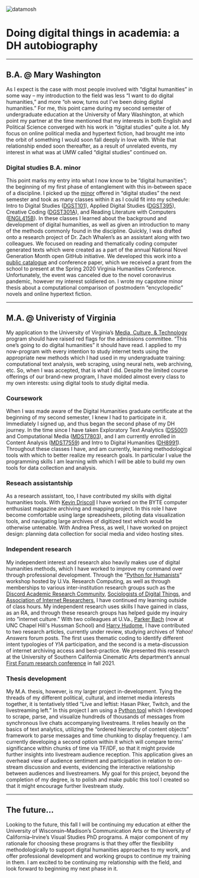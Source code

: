 ![datamosh](catgif.gif)

# Doing digital things in academia: a DH autobiography
***
## B.A. @ Mary Washington
As I expect is the case with most people involved with “digital humanities” in some way – my introduction to the field was less “I want to do digital humanities,” and more “oh wow, turns out I’ve been doing digital humanities.” For me, this point came during my second semester of undergraduate education at the University of Mary Washington, at which point my partner at the time mentioned that my interests in both English and Political Science converged with his work in “digital studies” quite a lot. My focus on online political media and hypertext fiction, had brought me into the orbit of something I would soon fall deeply in love with. While that relationship ended soon thereafter, as a result of unrelated events, my interest in what was at UMW called “digital studies” continued on. 

### Digital studies B.A. minor
This point marks my entry into what I now know to be “digital humanities”; the beginning of my first phase of entanglement with this in-between space of a discipline. I picked up the [minor](https://cas.umw.edu/dgst/about/) offered in “digital studies” the next semester and took as many classes within it as I could fit into my schedule: Intro to Digital Studies ([DGST101](https://cas.umw.edu/dgst/curriculum/dgst-101/)), Applied Digital Studies ([DGST395](https://cas.umw.edu/dgst/curriculum/dgst-395/)), Creative Coding ([DGST301A](https://zachwhalen.github.io/creativecoding/)), and Reading Literature with Computers ([ENGL415B](https://cas.umw.edu/cds/2019/10/12/engl-451b-reading-literature-with-computers/)). In these classes I learned about the background and development of digital humanities, as well as given an introduction to many of the methods commonly found in the discipline. Quickly, I was drafted onto a research project of Dr. Zach Whalen’s as an assistant along with two colleagues. We focused on reading and thematically coding computer generated texts which were created as a part of the annual National Novel Generation Month open GitHub initiative. We developed this work into a [public catalogue](https://nngm.botstudies.org/) and conference paper, which we received a grant from the school to present at the Spring 2020 Virginia Humanities Conference. Unfortunately, the event was canceled due to the novel coronavirus pandemic, however my interest soldiered on. I wrote my capstone minor thesis about a computational comparison of postmodern “encyclopedic” novels and online hypertext fiction.

***
## M.A. @ Univeristy of Virginia
My application to the University of Virginia’s [Media, Culture, & Technology](https://mediastudies.as.virginia.edu/about-ma-media-culture-technology) program should have raised red flags for the admissions committee. “This one’s going to do digital humanities” it should have read. I applied to my now-program with every intention to study internet texts using the appropriate new methods which I had used in my undergraduate training: computational text analysis, web scraping, using neural nets, web archiving, etc. So, when I was accepted, that is what I did. Despite the limited course offerings of our brand-new program, I have molded almost every class to my own interests: using digital tools to study digital media.

### Coursework
When I was made aware of the Digital Humanities graduate certificate at the beginning of my second semester, I knew I had to participate in it. Immediately I signed up, and thus began the second phase of my DH journey. In the time since I have taken  Exploratory Text Analytics ([DS5001](https://dh.virginia.edu/course/ds-5001-exploratory-text-analytics)) and Computational Media ([MDST7803](https://dh.virginia.edu/course/mdst-7803-computational-media)), and I am currently enrolled in Content Analysis ([MDST7559](https://dh.virginia.edu/course/mdst-7559-content-analysis)) and Intro to Digital Humanities ([DH8991](https://dh.virginia.edu/course/dh-8991-engl-8500-introduction-digital-humanities)). Throughout these classes I have, and am currently, learning methodological tools with which to better realize my research goals. In particular I value the programming skills I am learning with which I will be able to build my own tools for data collection and analysis. 

### Reseach assistantship
As a research assistant, too, I have contributed my skills with digital humanities tools. With [Kevin Driscoll](https://kevindriscoll.info/) I have worked on the BYTE computer enthusiast magazine archiving and mapping project. In this role I have become comfortable using large spreadsheets, piloting data visualization tools, and navigating large archives of digitized text which would be otherwise untenable. With Andrea Press, as well, I have worked on project design: planning data collection for social media and video hosting sites.

### Independent research
My independent interest and research also heavily makes use of digital humanities methods, which I have worked to improve my command over through professional development. Through the “[Python for Humanists](https://dh.virginia.edu/event/python-humanists-workshop)” workshop hosted by U.Va. Research Computing, as well as through memberships to various inter-institution research groups such as the [Discord Academic Research Community](https://darcmode.org/), [Sociologists of Digital Things](https://sociologists.digital/starter-guide/), and [Association of Internet Researchers](https://aoir.org/), I have continued my learning outside of class hours. My independent research uses skills I have gained in class, as an RA, and through these research groups has helped guide my inquiry into ”internet culture.” With two colleagues at U.Va., [Parker Bach](https://twitter.com/parkerjbach) (now at UNC Chapel Hill's Hussman School) and [Harry Hudome](https://twitter.com/harrygoesonline), I have contributed to two research articles, currently under review, studying archives of *Yahoo! Answers* forum posts. The first uses thematic coding to identify different intent typologies of *Y!A* participation, and the second is a meta-discussion of internet archiving access and best-practice. We presented this research at the University of Southern California Cinematic Arts department’s annual [First Forum research conference](https://firstforumconference.org/schedule) in fall 2021. 

### Thesis development
My M.A. thesis, however, is my larger project in-development. Tying the threads of my different political, cultural, and internet media interests together, it is tentatively titled “Live and leftist: Hasan Piker, Twitch, and the livestreaming left.” In this project I am using a [Python tool](https://github.com/rudenshiold/twitch_chat_visualizer) which I developed to scrape, parse, and visualize hundreds of thousands of messages from synchronous live chats accompanying livestreams. It relies heavily on the basics of text analytics, utilizing the “ordered hierarchy of content objects” framework to parse messages and time chunking to display frequency. I am currently developing a second option within it which will compare terms’ significance within chunks of time via TF/IDF, so that it might provide further insights into livestream audience reception. This application gives an overhead view of audience sentiment and participation in relation to on-stream discussion and events, evidencing the interactive relationship between audiences and livestreamers. My goal for this project, beyond the completion of my degree, is to polish and make public this tool I created so that it might encourage further livestream study.

***
## The future...
Looking to the future, this fall I will be continuing my education at either the University of Wisconsin–Madison’s Communication Arts or the University of California–Irvine’s Visual Studies PhD programs.  A major component of my rationale for choosing these programs is that they offer the flexibility methodologically to support digital humanities approaches to my work, and offer professional development and working groups to continue my training in them. I am excited to be continuing my relationship with the field, and look forward to beginning my next phase in it.

